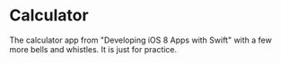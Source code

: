 # Calculator

The calculator app from "Developing iOS 8 Apps with Swift" with a few more bells and whistles. It is just for practice.
